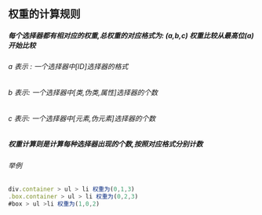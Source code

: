 ## 权重的计算规则

##### 每个选择器都有相对应的权重,总权重的对应格式为: (a,b,c) 权重比较从最高位(a)开始比较

###### a 表示 : 一个选择器中[ID]选择器的格式

###### b 表示: 一个选择器中[类,伪类,属性]选择器的个数

###### c 表示: 一个选择器中[元素,伪元素]选择器的个数

##### 权重计算则是计算每种选择器出现的个数,按照对应格式分别计数

###### 举例

```js
div.container > ul > li 权重为(0,1,3)
.box.container > ul > li 权重为(0,2,3)
#box > ul >li 权重为(1,0,2)

```
